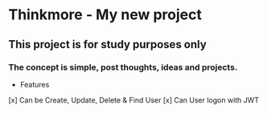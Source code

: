 # Thinkmore - My new project

## This project is for study purposes only

### The concept is simple, post thoughts, ideas and projects.

- Features

[x] Can be Create, Update, Delete & Find User
[x] Can User logon with JWT
